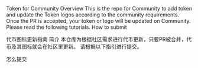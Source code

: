 Token for Community
Overview
This is the repo for Community to add token and update the Token logos according to the community requirements. Once the PR is accepted, your token or logo will be updated on Community. Please read the following tutorials.
How to submit

代币图标更新指南
简介
本仓库为根据社区需求进行代币更新，只要PR被合并，代币及其图标就会在社区里更新。 请根据以下指引进行提交。

怎么提交

